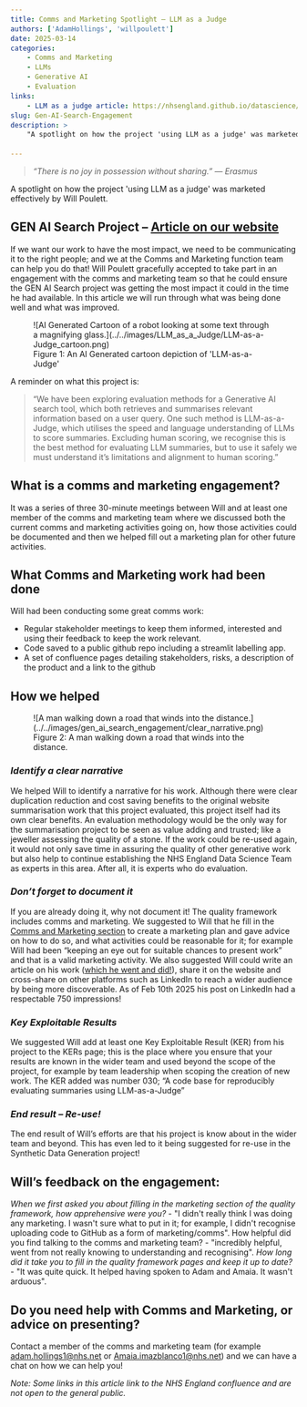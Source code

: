 ```yaml
---
title: Comms and Marketing Spotlight – LLM as a Judge
authors: ['AdamHollings', 'willpoulett']
date: 2025-03-14
categories: 
    - Comms and Marketing
    - LLMs
    - Generative AI
    - Evaluation
links:
    - LLM as a judge article: https://nhsengland.github.io/datascience/articles/2024/12/31/LLM-as-a-Judge/
slug: Gen-AI-Search-Engagement
description: >
    "A spotlight on how the project 'using LLM as a judge' was marketed effectively by Will Poulett."

---
```


>*“There is no joy in possession without sharing.”*
>*— Erasmus*

A spotlight on how the project 'using LLM as a judge' was marketed effectively by Will Poulett.
<!-- more -->

## GEN AI Search Project – [Article on our website](https://nhsengland.github.io/datascience/articles/2024/12/31/LLM-as-a-Judge/)

If we want our work to have the most impact, we need to be communicating it to the right people; and we at the Comms and Marketing function team can help you do that! 
Will Poulett gracefully accepted to take part in an engagement with the comms and marketing team so that he could ensure the GEN AI Search project was getting the most impact it could in the time he had available. In this article we will run through what was being done well and what was improved.

<figure class="inline end" markdown>
![AI Generated Cartoon of a robot looking at some text through a magnifying glass.](../../images/LLM_as_a_Judge/LLM-as-a-Judge_cartoon.png)
<figcaption>Figure 1: An AI Generated cartoon depiction of 'LLM-as-a-Judge'</a></figcaption>
</figure>

A reminder on what this project is:
>“We have been exploring evaluation methods for a Generative AI search tool, which both retrieves 
>and  summarises relevant information based on a user query. One such method is LLM-as-a-Judge, which 
>utilises the speed and language understanding of LLMs to score summaries. Excluding human scoring, 
>we recognise this is the best method for evaluating LLM summaries, but to use it safely we must 
>understand it’s limitations and alignment to human scoring.”

## What is a comms and marketing engagement?
It was a series of three 30-minute meetings between Will and at least one member of the comms and marketing team where we discussed both the current comms and marketing activities going on, how those activities could be documented and then we helped fill out a marketing plan for other future activities. 

## What Comms and Marketing work had been done
Will had been conducting some great comms work:
-	Regular stakeholder meetings to keep them informed, interested and using their feedback to keep the work relevant.
-	Code saved to a public github repo including a streamlit labelling app. 
-	A set of confluence pages detailing stakeholders, risks, a description of the product and a link to the github 

## How we helped
<figure class="inline end" markdown>
![A man walking down a road that winds into the distance.](../../images/gen_ai_search_engagement/clear_narrative.png)
<figcaption>Figure 2: A man walking down a road that winds into the distance.</a></figcaption>
</figure>

### *Identify a clear narrative*
We helped Will to identify a narrative for his work. Although there were clear duplication reduction and cost saving benefits to the original website summarisation work that this project evaluated, this project itself had its own clear benefits. An evaluation methodology would be the only way for the summarisation project to be seen as value adding and trusted; like a jeweller assessing the quality of a stone. If the work could be re-used again, it would not only save time in assuring the quality of other generative work but also help to continue establishing the NHS England Data Science Team as experts in this area. After all, it is experts who do evaluation.

### *Don’t forget to document it*
If you are already doing it, why not document it! The quality framework includes comms and marketing. We suggested to Will that he fill in the [Comms and Marketing section](https://nhsd-confluence.digital.nhs.uk/display/DAT/DS_299%3A+Comms+and+Marketing) to create a marketing plan and gave advice on how to do so, and what activities could be reasonable for it; for example Will had been “keeping an eye out for suitable chances to present work” and that is a valid marketing activity. 
We also suggested Will could write an article on his work ([which he went and did!](https://nhsengland.github.io/datascience/articles/2024/12/31/LLM-as-a-Judge/)), share it on the website and cross-share on other platforms such as LinkedIn to reach a wider audience by being more discoverable. As of Feb 10th 2025 his post on LinkedIn had a respectable 750 impressions!

### *Key Exploitable Results*
We suggested Will add at least one Key Exploitable Result (KER) from his project to the KERs page; this is the place where you ensure that your results are known in the wider team and used beyond the scope of the project, for example by team leadership when scoping the creation of new work.
The KER added was number 030; “A code base for reproducibly evaluating summaries using LLM-as-a-Judge”

### *End result – Re-use!*
The end result of Will’s efforts are that his project is know about in the wider team and beyond. This has even led to it being suggested for re-use in the Synthetic Data Generation project!

## Will’s feedback on the engagement:
*When we first asked you about filling in the marketing section of the quality framework, how apprehensive were you?* - "I didn't really think I was doing any marketing. I wasn't sure what to put in it; for example, I didn't recognise uploading code to GitHub as a form of marketing/comms".
How helpful did you find talking to the comms and marketing team? - "incredibly helpful, went from not really knowing to understanding and recognising".
*How long did it take you to fill in the quality framework pages and keep it up to date?* - "It was quite quick. It helped having spoken to Adam and Amaia. It wasn't arduous".

## Do you need help with Comms and Marketing, or advice on presenting?
Contact a member of the comms and marketing team (for example [adam.hollings1@nhs.net](mailto:adam.hollings1@nhs.net) or [Amaia.imazblanco1@nhs.net](mailto:Amaia.imazblanco1@nhs.net)) and we can have a chat on how we can help you! 

*Note: Some links in this article link to the NHS England confluence and are not open to the general public.*
